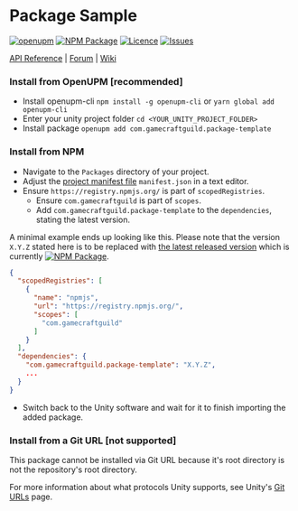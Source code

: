 # Package Sample
<!-- Describe your package -->

[![openupm](https://img.shields.io/npm/v/com.gamecraftguild.package-template?label=openupm&registry_uri=https://package.openupm.com)](https://openupm.com/packages/com.gamecraftguild.package-template/)
[![NPM Package](https://img.shields.io/npm/v/com.gamecraftguild.package-template)](https://www.npmjs.com/package/com.gamecraftguild.package-template)
[![Licence](https://img.shields.io/npm/l/com.gamecraftguild.package-template)](https://github.com/GameCraftGuild/com.gamecraftguild.package-template/blob/master/LICENSE)
[![Issues](https://img.shields.io/github/issues/GameCraftGuild/com.gamecraftguild.package-template)](https://github.com/GameCraftGuild/com.gamecraftguild.package-template/issues)

<!-- Add some useful links here -->

[API Reference](https://myapi) | [Forum](https://myforum) | [Wiki](https://github.com/GameCraftGuild/com.gamecraftguild.package-template/wiki)

### Install from OpenUPM [recommended]
* Install openupm-cli `npm install -g openupm-cli` or `yarn global add openupm-cli`
* Enter your unity project folder `cd <YOUR_UNITY_PROJECT_FOLDER>`
* Install package `openupm add com.gamecraftguild.package-template`

### Install from NPM
* Navigate to the `Packages` directory of your project.
* Adjust the [project manifest file](https://docs.unity3d.com/Manual/upm-manifestPrj.html) `manifest.json` in a text editor.
* Ensure `https://registry.npmjs.org/` is part of `scopedRegistries`.
  * Ensure `com.gamecraftguild` is part of `scopes`.
  * Add `com.gamecraftguild.package-template` to the `dependencies`, stating the latest version.

A minimal example ends up looking like this. Please note that the version `X.Y.Z` stated here is to be replaced with [the latest released version](https://www.npmjs.com/package/com.gamecraftguild.package-template) which is currently [![NPM Package](https://img.shields.io/npm/v/com.gamecraftguild.package-template)](https://www.npmjs.com/package/com.gamecraftguild.package-template).
  ```json
  {
    "scopedRegistries": [
      {
        "name": "npmjs",
        "url": "https://registry.npmjs.org/",
        "scopes": [
          "com.gamecraftguild"
        ]
      }
    ],
    "dependencies": {
      "com.gamecraftguild.package-template": "X.Y.Z",
      ...
    }
  }
  ```
* Switch back to the Unity software and wait for it to finish importing the added package.

### Install from a Git URL [not supported]
This package cannot be installed via Git URL because it's root directory is not the repository's root directory.

For more information about what protocols Unity supports, see Unity's [Git URLs](https://docs.unity3d.com/Manual/upm-git.html) page.

[//]: # (* Open [Unity Package Manager]&#40;https://docs.unity3d.com/Manual/upm-ui.html&#41; window.)

[//]: # (* Click the add **+** button in the status bar.)

[//]: # (* The options for adding packages appear.)

[//]: # (* Select Add package from git URL from the add menu. A text box and an Add button appear.)

[//]: # (* Enter the `https://github.com/StansAssets/com.gamecraftguild.package-template.git` Git URL in the text box and click Add.)

[//]: # (* You may also install a specific package version by using the URL with the specified version.)

[//]: # (  * `https://github.com/StansAssets/com.gamecraftguild.package-template#X.Y.X`)

[//]: # (  * Please note that the version `X.Y.Z` stated here is to be replaced with the version you would like to get.)

[//]: # (  * You can find all the available releases [here]&#40;https://github.com/StansAssets/com.gamecraftguild.package-template/releases&#41;.)

[//]: # (  * The latest available release version is [![Last Release]&#40;https://img.shields.io/github/v/release/stansassets/com.gamecraftguild.package-template&#41;]&#40;https://github.com/StansAssets/com.gamecraftguild.package-template/releases/latest&#41;)

[//]: # ()
[//]: # (For more information about what protocols Unity supports, see Unity's [Git URLs]&#40;https://docs.unity3d.com/Manual/upm-git.html&#41; page.)

